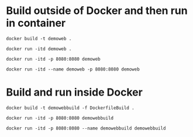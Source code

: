 # Build outside of Docker and then run in container

`docker build -t demoweb .`

`docker run -itd demoweb .`

`docker run -itd -p 8080:8080 demoweb`

`docker run -itd --name demoweb -p 8080:8080 demoweb`

# Build and run inside Docker

`docker build -t demowebbuild -f DockerfileBuild .`

`docker run -itd -p 8080:8080 demowebbuild`

`docker run -itd -p 8080:8080 --name demowebbuild demowebbuild`

